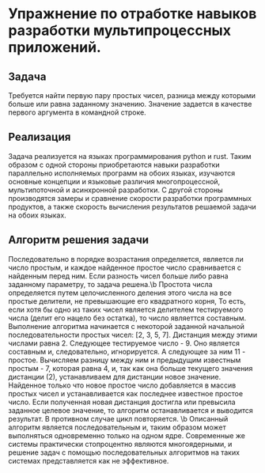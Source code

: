 # Упражнение по отработке навыков разработки мультипроцессных приложений.

## Задача

Требуется найти первую пару простых чисел, разница между которыми больше или равна заданному значению.
Значение задается в качестве первого аргумента в командной строке.

## Реализация

Задача реализуется на языках программирования python и rust. Таким образом с одной стороны приобретаются навыки разработки параллельно исполняемых программ на обоих языках, изучаются основные концепции и языковые различия многопроцессной, мультипоточной и асинхронной разработки. С другой стороны производятся замеры и сравнение скорости разработки программных продуктов, а также скорость вычисления результатов решаемой задачи на обоих языках.


## Алгоритм решения задачи

Последовательно в порядке возрастания определяется, является ли число простым, и каждое найденное простое число сравнивается с найденным перед ним. Если разность чисел больше либо равна заданному параметру, то задача решена.\b
Простота числа определяется путем целочисленного деления этого числа на все простые делители, не превышающие его квадратного корня, То есть, если хотя бы одно из таких чисел является делителем тестируемого числа (делит его нацело без остатка), то число являеттся составным.
Выполнение алгоритма начинается с некоторой заданной начальной последовательности простых чисел: [2, 3, 5, 7]. Дистанция между этими числами равна 2. Следующее тестируемое число - 9. Оно является составным и, следовательно, игнорируется. А следующее за ним 11 - простое. Вычисляем разницу между ним и предыдущим известным простым - 7, которая равна 4, и, так как она больше текущего значения дистанции (2), устанавливаем для дистанции новое значение. Найденное только что новое простое число добавляется в массив простых чисел и устанавливается как последнее известное простое число. Если полученная новая дистанция достигла или превысила  заданное целевое значение, то алгоритм останавливается и выводится результат. В противном случае цикл повторяется. \b
Описанный алгоритм является последовательным и, таким образом может выполняться одновременно только на одном ядре. Современные же системы практически стопроцентно являются многоядерными, и решение задач с помощью последовательных алгоритмов на таких системах представляется как не эффективное.
